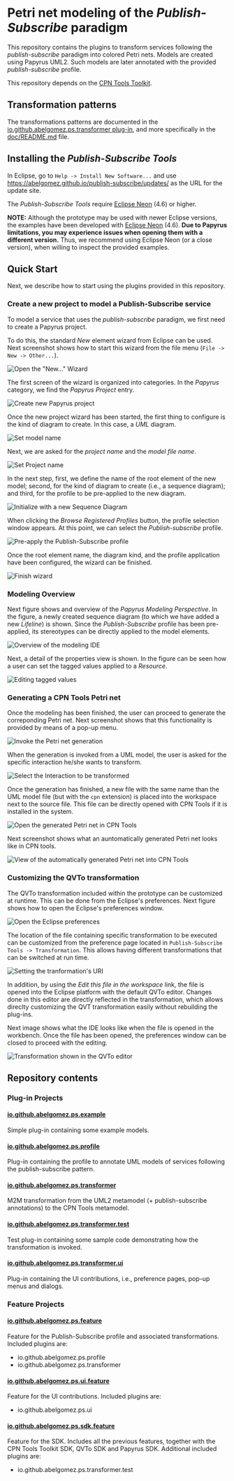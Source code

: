 # Petri net modeling of the *Publish-Subscribe* paradigm

This repository contains the plugins to transform services following the *publish-subscribe* paradigm into colored Petri nets. Models are created using Papyrus UML2. Such models are later  annotated with the provided *publish-subscribe* profile.

This repository depends on the [CPN Tools Toolkit](https://github.com/abelgomez/cpntools.toolkit).

## Transformation patterns

The transformations patterns are documented in the [io.github.abelgomez.ps.transformer plug-in](plugins/io.github.abelgomez.ps.transformer), and more specifically in the [doc/README.md](plugins/io.github.abelgomez.ps.transformer/doc/README.md) file.

## Installing the *Publish-Subscribe Tools*

In Eclipse, go to `Help -> Install New Software...` and use https://abelgomez.github.io/publish-subscribe/updates/ as the URL for the update site.

The *Publish-Subscribe Tools* require [Eclipse Neon](https://eclipse.org/neon/) (4.6) or higher. 

**NOTE:** Although the prototype may be used with newer Eclipse versions, the examples have been developed with [Eclipse Neon](https://eclipse.org/neon/) (4.6). **Due to Papyrus limitations, you may experience issues when opening them with a different version.** Thus, we recommend using Eclipse Neon (or a close version), when willing to inspect the provided examples.

## Quick Start

Next, we describe how to start using the plugins provided in this repository.

### Create a new project to model a Publish-Subscribe service

To model a service that uses the *publish-subscribe* paradigm, we first need to create a Papyrus project.

To do this, the standard *New* element wizard from Eclipse can be used. Next screenshot shows how to start this wizard from the file menu (`File -> New -> Other...`).

![Open the "New..." Wizard](docs/images/00-wizard-new.png)

The first screen of the wizard is organized into categories. In the *Papyrus* category, we find the *Papyrus Project* entry.

![Create new Papyrus project](docs/images/01-new-papyrus-project.png)

Once the new project wizard has been started, the first thing to configure is the kind of diagram to create. In this case, a *UML* diagram.

![Set model name](docs/images/02-new-uml-model.png)

Next, we are asked for the *project name* and the *model file name*.

![Set Project name](docs/images/03-new-papyrus-project-name.png)

In the next step, first, we define the name of the root element of the new model; second, for the kind of diagram to create (i.e., a sequence diagram); and third, for the profile to be pre-applied to the new diagram.

![Initialize with a new Sequence Diagram](docs/images/04-new-sequence-diagram.png)

When clicking the *Browse Registered Profiles* button, the profile selection window appears. At this point, we can select the *Publish-subscribe* profile.

![Pre-apply the Publish-Subscribe profile](docs/images/05-apply-publish-subscribe.png)

Once the root element name, the diagram kind, and the profile application have been configured, the wizard can be finished.

![Finish wizard](docs/images/06-finish-wizard.png)

### Modeling Overview

Next figure shows and overview of the *Papyrus Modeling Perspective*. In the figure, a newly created sequence diagram (to which we have added a new *Lifeline*) is shown. Since the *Publish-Subscribe* profile has been pre-applied, its stereotypes can be directly applied to the model elements.

![Overview of the modeling IDE](docs/images/07-ide-overview.png)

Next, a detail of the properties view is shown. In the figure can be seen how a user can set the tagged values applied to a *Resource*.

![Editing tagged values](docs/images/08-profile-application-detail.png)

### Generating a CPN Tools Petri net

Once the modeling has been finished, the user can proceed to generate the correponding Petri net. Next screenshot shows that this functionality is provided by means of a pop-up menu.

![Invoke the Petri net generation](docs/images/09-invoke-generation.png)

When the generation is invoked from a UML model, the user is asked for the specific interaction he/she wants to transform.

![Select the Interaction to be transformed](docs/images/10-select-interaction.png)

Once the generation has finished, a new file with the same name than the UML model file (but with the `cpn` extension) is placed into the workspace next to the source file. This file can be directly opened with CPN Tools if it is installed in the system.

![Open the generated Petri net in CPN Tools](docs/images/11-open-net.png)

Next screenshot shows what an auntomatically generated Petri net looks like in CPN tools.

![View of the automatically generated Petri net into CPN Tools](docs/images/12-net-preview.png)

### Customizing the QVTo transformation

The QVTo transformation included within the prototype can be customized at runtime. This can be done from the Eclipse's preferences. Next figure shows how to open the Eclipse's preferences window.

![Open the Eclipse preferences](docs/images/13-open-preferences.png)

The location of the file containing specific transformation to be executed can be customized from the preference page located in `Publish-Subscribe Tools -> Transformation`. This allows having different transformations that can be switched at run time.

![Setting the tranformation's URI](docs/images/14-uri-preferences.png)

In addition, by using the *Edit this file in the workspace* link, the file is opened into the Eclipse platform with the default QVTo editor. Changes done in this editor are directly reflected in the transformation, which allows direclty customizing the QVT transformation easily without rebuilding the plug-ins.

Next image shows what the IDE looks like when the file is opened in the workbench. Once the file has been opened, the preferences window can be closed to proceed with the editing.

![Transformation shown in the QVTo editor](docs/images/15-edit-transformation.png)

## Repository contents

### Plug-in Projects

#### [io.github.abelgomez.ps.example](plugins/io.github.abelgomez.ps.example)

Simple plug-in containing some example models.

#### [io.github.abelgomez.ps.profile](plugins/io.github.abelgomez.ps.profile)

Plug-in containing the profile to annotate UML models of services following the publish-subscribe pattern.

#### [io.github.abelgomez.ps.transformer](plugins/io.github.abelgomez.ps.transformer)

M2M transformation from the UML2 metamodel (+ publish-subscribe annotations) to the CPN Tools metamodel.

#### [io.github.abelgomez.ps.transformer.test](plugins/io.github.abelgomez.ps.transformer.test)

Test plug-in containing some sample code demonstrating how the transformation is invoked.

#### [io.github.abelgomez.ps.transformer.ui](plugins/io.github.abelgomez.ps.transformer.ui)

Plug-in containing the UI contributions, i.e., preference pages, pop-up menus and dialogs.

### Feature Projects

#### [io.github.abelgomez.ps.feature](features/io.github.abelgomez.ps.feature)

Feature for the Publish-Subscribe profile and associated transformations. Included plugins are:

* io.github.abelgomez.ps.profile
* io.github.abelgomez.ps.transformer

#### [io.github.abelgomez.ps.ui.feature](features/io.github.abelgomez.ps.ui.feature)

Feature for the UI contributions. Included plugins are:

* io.github.abelgomez.ps.ui

#### [io.github.abelgomez.ps.sdk.feature](features/io.github.abelgomez.ps.sdk.feature)

Feature for the SDK. Includes all the previous features, together with the CPN Tools Toolkit SDK, QVTo SDK and Papyrus SDK. Additional included plugins are:

* io.github.abelgomez.ps.transformer.test
